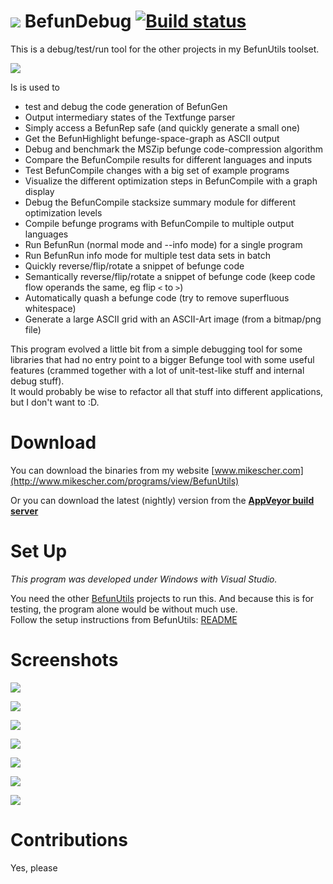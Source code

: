 ![](https://raw.githubusercontent.com/Mikescher/BefunUtils/master/README-FILES/icon_BefunDebug.png) BefunDebug  [![Build status](https://ci.appveyor.com/api/projects/status/74d7eukglosfvxfn/branch/master?svg=true)](https://ci.appveyor.com/project/Mikescher/befundebug/branch/master)
==========

This is a debug/test/run tool for the other projects in my BefunUtils toolset.

![](https://raw.githubusercontent.com/Mikescher/BefunUtils/master/README-FILES/BefunDebug_All.png)

Is is used to

 - test and debug the code generation of BefunGen
 - Output intermediary states of the Textfunge parser
 - Simply access a BefunRep safe (and quickly generate a small one)
 - Get the BefunHighlight befunge-space-graph as ASCII output
 - Debug and benchmark the MSZip befunge code-compression algorithm
 - Compare the BefunCompile results for different languages and inputs
 - Test BefunCompile changes with a big set of example programs
 - Visualize the different optimization steps in BefunCompile with a graph display
 - Debug the BefunCompile stacksize summary module for different optimization levels
 - Compile befunge programs with BefunCompile to multiple output languages
 - Run BefunRun (normal mode and --info mode) for a single program
 - Run BefunRun info mode for multiple test data sets in batch
 - Quickly reverse/flip/rotate a snippet of befunge code
 - Semantically reverse/flip/rotate a snippet of befunge code (keep code flow operands the same, eg flip `<` to `>`)
 - Automatically quash a befunge code (try to remove superfluous whitespace)
 - Generate a large ASCII grid with an ASCII-Art image (from a bitmap/png file)

This program evolved a little bit from a simple debugging tool for some libraries that had no entry point to a bigger Befunge tool with some useful features (crammed together with a lot of unit-test-like stuff and internal debug stuff).  
It would probably be wise to refactor all that stuff into different applications, but I don't want to :D.

Download
========

You can download the binaries from my website [www.mikescher.com](http://www.mikescher.com/programs/view/BefunUtils)

Or you can download the latest (nightly) version from the **[AppVeyor build server](https://ci.appveyor.com/project/Mikescher/BefunDebug/build/artifacts)**

Set Up
======

*This program was developed under Windows with Visual Studio.*

You need the other [BefunUtils](https://github.com/Mikescher/BefunUtils) projects to run this. And because this is for testing, the program alone would be without much use.  
Follow the setup instructions from BefunUtils: [README](https://github.com/Mikescher/BefunUtils/blob/master/README.md)


Screenshots
===========
 
![](https://raw.githubusercontent.com/Mikescher/BefunUtils/master/README-FILES/BefunDebug_1.png)

![](https://raw.githubusercontent.com/Mikescher/BefunUtils/master/README-FILES/BefunDebug_2.png)

![](https://raw.githubusercontent.com/Mikescher/BefunUtils/master/README-FILES/BefunDebug_3.png)

![](https://raw.githubusercontent.com/Mikescher/BefunUtils/master/README-FILES/BefunDebug_4.png)

![](https://raw.githubusercontent.com/Mikescher/BefunUtils/master/README-FILES/BefunDebug_5.png)

![](https://raw.githubusercontent.com/Mikescher/BefunUtils/master/README-FILES/BefunDebug_6.png)

![](https://raw.githubusercontent.com/Mikescher/BefunUtils/master/README-FILES/BefunDebug_7.png)


Contributions
=============

Yes, please